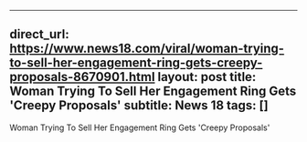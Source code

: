 
---
direct_url: https://www.news18.com/viral/woman-trying-to-sell-her-engagement-ring-gets-creepy-proposals-8670901.html
layout: post
title: Woman Trying To Sell Her Engagement Ring Gets 'Creepy Proposals'
subtitle: News 18
tags: []
---

Woman Trying To Sell Her Engagement Ring Gets 'Creepy Proposals'
